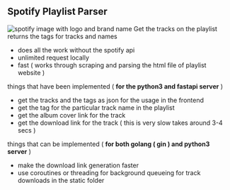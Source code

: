 Spotify Playlist Parser 
--
![spotify image with logo and brand name](https://storage.googleapis.com/pr-newsroom-wp/1/2023/05/Spotify_Full_Logo_RGB_Green.png)
Get the tracks on the playlist returns the tags for tracks and names 

- does all the work without the spotify api 
- unlimited request locally 
- fast ( works through scraping and parsing the html file of playlist website ) 

things that have been implemented ( **for the python3 and fastapi server** ) 

- get the tracks and the tags as json for the usage in the frontend 
- get the tag for the particular track name in the playlist 
- get the album cover link for the track 
- get the download link for the track ( this is very slow takes around 3-4 secs ) 

things that can be implemented ( **for both golang ( gin ) and python3 server** )

- make the download link generation faster 
- use coroutines or threading for background queueing for track downloads in the static folder 
